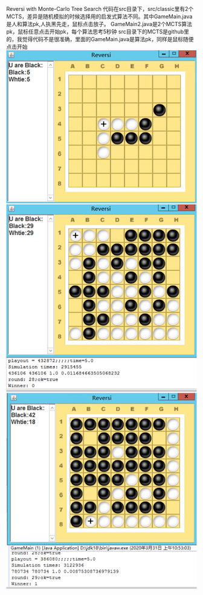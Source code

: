 Reversi with Monte-Carlo Tree Search
代码在src目录下，src/classic里有2个MCTS，差异是随机模拟的时候选择用的启发式算法不同。其中GameMain.java是人和算法pk,人执黑先走，鼠标点击放子。
GameMain2.java是2个MCTS算法pk，鼠标任意点击开始pk，每个算法思考5秒钟
src目录下的MCTS是github里的，我觉得代码不是很准确，里面的GameMain.java是算法pk，同样是鼠标随便点击开始
![3](https://github.com/hexter-hangzhou/java/blob/master/Reversi-master-mcts/3.png)
![2](https://github.com/hexter-hangzhou/java/blob/master/Reversi-master-mcts/2.png)
![1](https://github.com/hexter-hangzhou/java/blob/master/Reversi-master-mcts/1.png)
